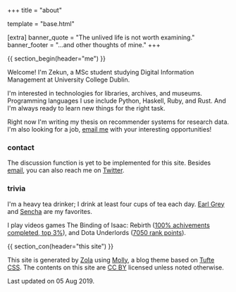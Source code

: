 +++
title = "about"

template = "base.html"

[extra]
banner_quote = "The unlived life is not worth examining."
banner_footer = "...and other thoughts of mine."
+++

{{ section_begin(header="me") }}

Welcome!
I'm Zekun, a MSc student studying Digital Information Management at University College Dublin.

I'm interested in technologies for libraries, archives, and museums.
Programming languages I use include Python, Haskell, Ruby, and Rust.
And I'm always ready to learn new things for the right task.

Right now I'm writing my thesis on recommender systems for research data.
I'm also looking for a job, [email me](mailto:zekun.hu@ucdconnect.ie) with your interesting opportunities!

### contact
The discussion function is yet to be implemented for this site.
Besides [email](mailto:zekun.hu@ucdconnect.ie),
you can also reach me on [Twitter](https://twitter.com/intent/tweet?screen_name=Timokratia&ref_src=twsrc%5Etfw).

### trivia

I'm a heavy tea drinker; I drink at least four cups of tea each day.
[Earl Grey](https://en.wikipedia.org/wiki/Earl_Grey_tea) and [Sencha](https://en.wikipedia.org/wiki/Sencha) are my favorites.

I play videos games The Binding of Isaac: Rebirth
([100% achivements completed, top 3%](https://steamcommunity.com/stats/250900/achievements/)),
and Dota Underlords ([7050 rank points](https://steamcommunity.com/games/underlords/announcements/detail/2707145128901426684/)).

{{ section_con(header="this site") }}

This site is generated by [Zola](https://www.getzola.org/) using [Molly](https://github.com/timokratia/molly),
a blog theme based on [Tufte CSS](https://edwardtufte.github.io/tufte-css/).
The contents on this site are [CC BY](https://creativecommons.org/licenses/by/2.0/) licensed unless noted otherwise.

Last updated on 05 Aug 2019.
